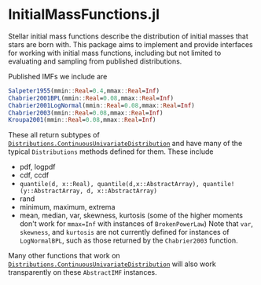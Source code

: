 InitialMassFunctions.jl
================

Stellar initial mass functions describe the distribution of initial masses that stars are born with. This package aims to implement and provide interfaces for working with initial mass functions, including but not limited to evaluating and sampling from published distributions.

Published IMFs we include are
```julia
Salpeter1955(mmin::Real=0.4,mmax::Real=Inf)
Chabrier2001BPL(mmin::Real=0.08,mmax::Real=Inf)
Chabrier2001LogNormal(mmin::Real=0.08,mmax::Real=Inf)
Chabrier2003(mmin::Real=0.08,mmax::Real=Inf)
Kroupa2001(mmin::Real=0.08,mmax::Real=Inf)
```

These all return subtypes of [`Distributions.ContinuousUnivariateDistribution`](https://juliastats.org/Distributions.jl/latest/univariate/#univariates) and have many of the typical `Distributions` methods defined for them. These include
 * pdf, logpdf
 * cdf, ccdf
 * `quantile(d, x::Real), quantile(d,x::AbstractArray), quantile!(y::AbstractArray, d, x::AbstractArray)`
 * rand
 * minimum, maximum, extrema
 * mean, median, var, skewness, kurtosis (some of the higher moments don't work for `mmax=Inf` with instances of `BrokenPowerLaw`)
Note that `var`, `skewness`, and `kurtosis` are not currently defined for instances of `LogNormalBPL`, such as those returned by the `Chabrier2003` function. 

Many other functions that work on [`Distributions.ContinuousUnivariateDistribution`](https://juliastats.org/Distributions.jl/latest/univariate/#univariates) will also work transparently on these `AbstractIMF` instances.